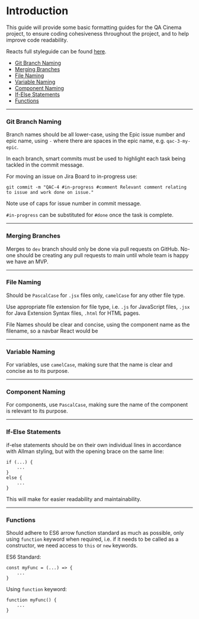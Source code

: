 # Introduction 
This guide will provide some basic formatting guides for the QA Cinema project, to ensure coding cohesiveness 
throughout the project, and to help improve code readability. 

Reacts full styleguide can be found [here](https://airbnb.io/javascript/react/).

- [Git Branch Naming](#git-branch-naming)
- [Merging Branches](#merging-branches)
- [File Naming](#file-naming)
- [Variable Naming](#variable-naming)
- [Component Naming](#component-naming)
- [If-Else Statements](#if-else-statements)
- [Functions](#functions)

-------------
### Git Branch Naming 
Branch names should be all lower-case, using the Epic issue number and epic name, using `-` where there are spaces 
in the epic name, e.g. `qac-3-my-epic`.

In each branch, smart commits must be used to highlight each task being tackled in the commit message.

For moving an issue on Jira Board to in-progress use:
```
git commit -m "QAC-4 #in-progress #comment Relevant comment relating to issue and work done on issue."
```
Note use of caps for issue number in commit message.

`#in-progress` can be substituted for `#done` once the task is complete.

-------------
### Merging Branches
Merges to `dev` branch should only be done via pull requests on GitHub. No-one should be creating any pull requests 
to main until whole team is happy we have an MVP.

-------------
### File Naming
Should be `PascalCase` for `.jsx` files only, `camelCase` for any other file type.

Use appropriate file extension for file type, i.e. `.js` for JavaScript files, `.jsx` for Java Extension Syntax files,
`.html` for HTML pages.

File Names should be clear and concise, using the component name as the filename, so a navbar React would be

-------------
### Variable Naming
For variables, use `camelCase`, making sure that the name is clear and concise as to its purpose.

-------------
### Component Naming
For components, use `PascalCase`, making sure the name of the component is relevant to its purpose.

-------------
### If-Else Statements
if-else statements should be on their own individual lines in accordance with Allman styling, but with the opening 
brace on the same line:
```
if (...) {
    ...
}
else {
    ...
}
```

This will make for easier readability and maintainability.

-------------
### Functions
Should adhere to ES6 arrow function standard as much as possible, only using `function` keyword when required, i.e. 
if it needs to be called as a constructor, we need access to `this` or `new` keywords.

ES6 Standard:
```
const myFunc = (...) => { 
    ...
}
```

Using `function` keyword:
```
function myFunc() {
    ...
}
```